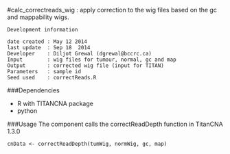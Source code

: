 #calc_correctreads_wig : apply correction to the wig files based on the gc and mappability wigs.   

```
Development information

date created : May 12 2014
last update  : Sep 18  2014
Developer    : Diljot Grewal (dgrewal@bccrc.ca)
Input        : wig files for tumour, normal, gc and map
Output       : corrected wig file (input for TITAN)
Parameters   : sample id
Seed used    : correctReads.R

```

###Dependencies

- R with TITANCNA package
- python

###Usage
The component calls the correctReadDepth function in TitanCNA 1.3.0
```
cnData <- correctReadDepth(tumWig, normWig, gc, map)
```